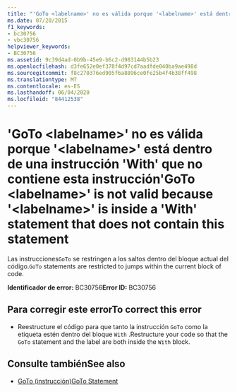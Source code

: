 ```yaml
---
title: "'GoTo <labelname>' no es válida porque '<labelname>' está dentro de una instrucción 'With' que no contiene esta instrucción"
ms.date: 07/20/2015
f1_keywords:
- bc30756
- vbc30756
helpviewer_keywords:
- BC30756
ms.assetid: 9c39d4ad-0b9b-45e9-b6c2-d983144b5b23
ms.openlocfilehash: d3fe652e0ef378f4d97cd7aadfde040ba9ae498d
ms.sourcegitcommit: f8c270376ed905f6a8896ce0fe25b4f4b38ff498
ms.translationtype: MT
ms.contentlocale: es-ES
ms.lasthandoff: 06/04/2020
ms.locfileid: "84412538"
---
```

# <a name="goto-labelname-is-not-valid-because-labelname-is-inside-a-with-statement-that-does-not-contain-this-statement"></a><span data-ttu-id="c09d8-102">'GoTo \<labelname>' no es válida porque '\<labelname>' está dentro de una instrucción 'With' que no contiene esta instrucción</span><span class="sxs-lookup"><span data-stu-id="c09d8-102">'GoTo \<labelname>' is not valid because '\<labelname>' is inside a 'With' statement that does not contain this statement</span></span>
<span data-ttu-id="c09d8-103">Las instrucciones`GoTo` se restringen a los saltos dentro del bloque actual del código.</span><span class="sxs-lookup"><span data-stu-id="c09d8-103">`GoTo` statements are restricted to jumps within the current block of code.</span></span>  
  
 <span data-ttu-id="c09d8-104">**Identificador de error:** BC30756</span><span class="sxs-lookup"><span data-stu-id="c09d8-104">**Error ID:** BC30756</span></span>  
  
## <a name="to-correct-this-error"></a><span data-ttu-id="c09d8-105">Para corregir este error</span><span class="sxs-lookup"><span data-stu-id="c09d8-105">To correct this error</span></span>  
  
- <span data-ttu-id="c09d8-106">Reestructure el código para que tanto la instrucción `GoTo` como la etiqueta estén dentro del bloque `With` .</span><span class="sxs-lookup"><span data-stu-id="c09d8-106">Restructure your code so that the `GoTo` statement and the label are both inside the `With` block.</span></span>  
  
## <a name="see-also"></a><span data-ttu-id="c09d8-107">Consulte también</span><span class="sxs-lookup"><span data-stu-id="c09d8-107">See also</span></span>

- [<span data-ttu-id="c09d8-108">GoTo (instrucción)</span><span class="sxs-lookup"><span data-stu-id="c09d8-108">GoTo Statement</span></span>](../language-reference/statements/goto-statement.md)
